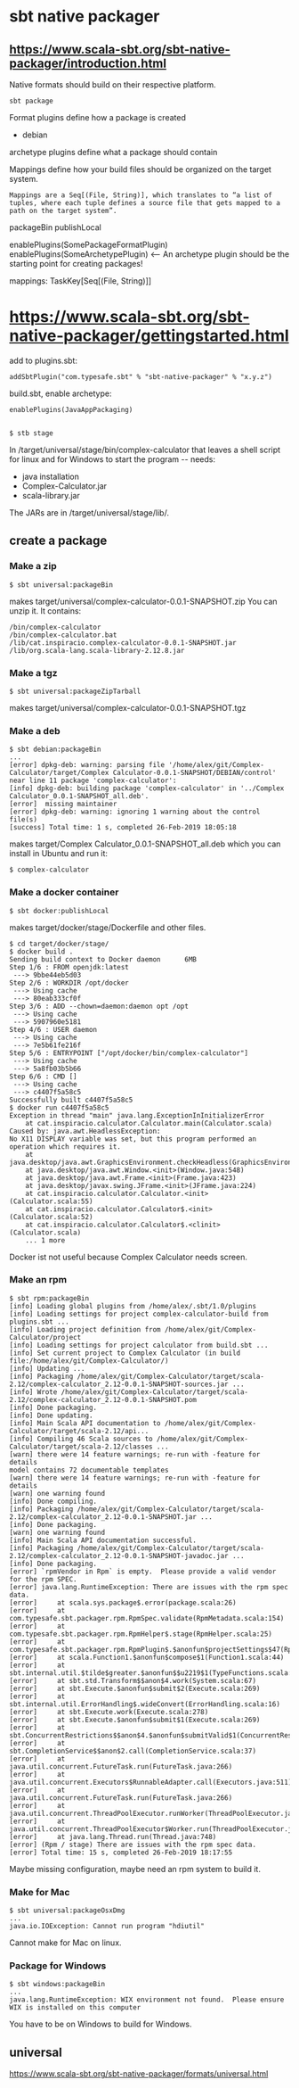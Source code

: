 # sbt native packager


## https://www.scala-sbt.org/sbt-native-packager/introduction.html

Native formats should build on their respective platform.

    sbt package
    
Format plugins define how a package is created

* debian

archetype plugins define what a package should contain

Mappings define how your build files should be organized on the target system.

    Mappings are a Seq[(File, String)], which translates to “a list of tuples, where each tuple defines a source file that gets mapped to a path on the target system”.

packageBin
publishLocal

enablePlugins(SomePackageFormatPlugin)
enablePlugins(SomeArchetypePlugin)      <-- An archetype plugin should be the starting point for creating packages!

mappings: TaskKey[Seq[(File, String)]]


# https://www.scala-sbt.org/sbt-native-packager/gettingstarted.html

add to plugins.sbt:

    addSbtPlugin("com.typesafe.sbt" % "sbt-native-packager" % "x.y.z")
    
build.sbt, enable archetype:

    enablePlugins(JavaAppPackaging)
    
    
    $ stb stage
    
In /target/universal/stage/bin/complex-calculator that leaves a shell script for linux and for Windows to start the
program -- needs:

* java installation
* Complex-Calculator.jar
* scala-library.jar

The JARs are in /target/universal/stage/lib/.

## create a package

### Make a zip

    $ sbt universal:packageBin
    
makes target/universal/complex-calculator-0.0.1-SNAPSHOT.zip
You can unzip it. It contains:
    
    /bin/complex-calculator
    /bin/complex-calculator.bat
    /lib/cat.inspiracio.complex-calculator-0.0.1-SNAPSHOT.jar
    /lib/org.scala-lang.scala-library-2.12.8.jar
    
### Make a tgz

    $ sbt universal:packageZipTarball
    
makes target/universal/complex-calculator-0.0.1-SNAPSHOT.tgz


### Make a deb

    $ sbt debian:packageBin
    ...
    [error] dpkg-deb: warning: parsing file '/home/alex/git/Complex-Calculator/target/Complex Calculator-0.0.1-SNAPSHOT/DEBIAN/control' near line 11 package 'complex-calculator':
    [info] dpkg-deb: building package 'complex-calculator' in '../Complex Calculator_0.0.1-SNAPSHOT_all.deb'.
    [error]  missing maintainer
    [error] dpkg-deb: warning: ignoring 1 warning about the control file(s)
    [success] Total time: 1 s, completed 26-Feb-2019 18:05:18
    
makes target/Complex Calculator_0.0.1-SNAPSHOT_all.deb which you can install in Ubuntu and run it:

    $ complex-calculator
    
### Make a docker container

    $ sbt docker:publishLocal
    
makes target/docker/stage/Dockerfile and other files.

    $ cd target/docker/stage/
    $ docker build .
    Sending build context to Docker daemon      6MB
    Step 1/6 : FROM openjdk:latest
     ---> 9bbe44eb5d03
    Step 2/6 : WORKDIR /opt/docker
     ---> Using cache
     ---> 80eab333cf0f
    Step 3/6 : ADD --chown=daemon:daemon opt /opt
     ---> Using cache
     ---> 5907960e5181
    Step 4/6 : USER daemon
     ---> Using cache
     ---> 7e5b61fe216f
    Step 5/6 : ENTRYPOINT ["/opt/docker/bin/complex-calculator"]
     ---> Using cache
     ---> 5a8fb03b5b66
    Step 6/6 : CMD []
     ---> Using cache
     ---> c4407f5a58c5
    Successfully built c4407f5a58c5
    $ docker run c4407f5a58c5
    Exception in thread "main" java.lang.ExceptionInInitializerError
    	at cat.inspiracio.calculator.Calculator.main(Calculator.scala)
    Caused by: java.awt.HeadlessException: 
    No X11 DISPLAY variable was set, but this program performed an operation which requires it.
    	at java.desktop/java.awt.GraphicsEnvironment.checkHeadless(GraphicsEnvironment.java:208)
    	at java.desktop/java.awt.Window.<init>(Window.java:548)
    	at java.desktop/java.awt.Frame.<init>(Frame.java:423)
    	at java.desktop/javax.swing.JFrame.<init>(JFrame.java:224)
    	at cat.inspiracio.calculator.Calculator.<init>(Calculator.scala:55)
    	at cat.inspiracio.calculator.Calculator$.<init>(Calculator.scala:52)
    	at cat.inspiracio.calculator.Calculator$.<clinit>(Calculator.scala)
    	... 1 more
    	
Docker ist not useful because Complex Calculator needs screen.

### Make an rpm

    $ sbt rpm:packageBin
    [info] Loading global plugins from /home/alex/.sbt/1.0/plugins
    [info] Loading settings for project complex-calculator-build from plugins.sbt ...
    [info] Loading project definition from /home/alex/git/Complex-Calculator/project
    [info] Loading settings for project calculator from build.sbt ...
    [info] Set current project to Complex Calculator (in build file:/home/alex/git/Complex-Calculator/)
    [info] Updating ...
    [info] Packaging /home/alex/git/Complex-Calculator/target/scala-2.12/complex-calculator_2.12-0.0.1-SNAPSHOT-sources.jar ...
    [info] Wrote /home/alex/git/Complex-Calculator/target/scala-2.12/complex-calculator_2.12-0.0.1-SNAPSHOT.pom
    [info] Done packaging.
    [info] Done updating.
    [info] Main Scala API documentation to /home/alex/git/Complex-Calculator/target/scala-2.12/api...
    [info] Compiling 46 Scala sources to /home/alex/git/Complex-Calculator/target/scala-2.12/classes ...
    [warn] there were 14 feature warnings; re-run with -feature for details
    model contains 72 documentable templates
    [warn] there were 14 feature warnings; re-run with -feature for details
    [warn] one warning found
    [info] Done compiling.
    [info] Packaging /home/alex/git/Complex-Calculator/target/scala-2.12/complex-calculator_2.12-0.0.1-SNAPSHOT.jar ...
    [info] Done packaging.
    [warn] one warning found
    [info] Main Scala API documentation successful.
    [info] Packaging /home/alex/git/Complex-Calculator/target/scala-2.12/complex-calculator_2.12-0.0.1-SNAPSHOT-javadoc.jar ...
    [info] Done packaging.
    [error] `rpmVendor in Rpm` is empty.  Please provide a valid vendor for the rpm SPEC.
    [error] java.lang.RuntimeException: There are issues with the rpm spec data.
    [error] 	at scala.sys.package$.error(package.scala:26)
    [error] 	at com.typesafe.sbt.packager.rpm.RpmSpec.validate(RpmMetadata.scala:154)
    [error] 	at com.typesafe.sbt.packager.rpm.RpmHelper$.stage(RpmHelper.scala:25)
    [error] 	at com.typesafe.sbt.packager.rpm.RpmPlugin$.$anonfun$projectSettings$47(RpmPlugin.scala:158)
    [error] 	at scala.Function1.$anonfun$compose$1(Function1.scala:44)
    [error] 	at sbt.internal.util.$tilde$greater.$anonfun$$u2219$1(TypeFunctions.scala:40)
    [error] 	at sbt.std.Transform$$anon$4.work(System.scala:67)
    [error] 	at sbt.Execute.$anonfun$submit$2(Execute.scala:269)
    [error] 	at sbt.internal.util.ErrorHandling$.wideConvert(ErrorHandling.scala:16)
    [error] 	at sbt.Execute.work(Execute.scala:278)
    [error] 	at sbt.Execute.$anonfun$submit$1(Execute.scala:269)
    [error] 	at sbt.ConcurrentRestrictions$$anon$4.$anonfun$submitValid$1(ConcurrentRestrictions.scala:178)
    [error] 	at sbt.CompletionService$$anon$2.call(CompletionService.scala:37)
    [error] 	at java.util.concurrent.FutureTask.run(FutureTask.java:266)
    [error] 	at java.util.concurrent.Executors$RunnableAdapter.call(Executors.java:511)
    [error] 	at java.util.concurrent.FutureTask.run(FutureTask.java:266)
    [error] 	at java.util.concurrent.ThreadPoolExecutor.runWorker(ThreadPoolExecutor.java:1149)
    [error] 	at java.util.concurrent.ThreadPoolExecutor$Worker.run(ThreadPoolExecutor.java:624)
    [error] 	at java.lang.Thread.run(Thread.java:748)
    [error] (Rpm / stage) There are issues with the rpm spec data.
    [error] Total time: 15 s, completed 26-Feb-2019 18:17:55
    
Maybe missing configuration, maybe need an rpm system to build it.

### Make for Mac

    $ sbt universal:packageOsxDmg
    ...
    java.io.IOException: Cannot run program "hdiutil" 
    
Cannot make for Mac on linux.

### Package for Windows

    $ sbt windows:packageBin
    ...
    java.lang.RuntimeException: WIX environment not found.  Please ensure WIX is installed on this computer
    
You have to be on Windows to build for Windows.


## universal

https://www.scala-sbt.org/sbt-native-packager/formats/universal.html



